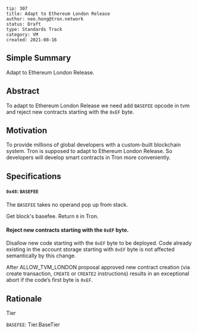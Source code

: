 ```
tip: 307
title: Adapt to Ethereum London Release
author: neo.hong@tron.network
status: Draft
type: Standards Track
category: VM
created: 2021-08-16
```

## Simple Summary

Adapt to Ethereum London Release.

## Abstract

To adapt to Ethereum London Release we need add `BASEFEE` opcode in tvm and reject new contracts starting with the `0xEF` byte.

## Motivation

To provide millions of global developers with a custom-built blockchain system.
Tron is supposed to adapt to Ethereum London Release. So developers will develop smart contracts in Tron more conveniently.

## Specifications

#### `0x48`: `BASEFEE`

The `BASEFEE` takes no operand pop up from stack.

Get block's basefee. Return `0` in Tron.


#### Reject new contracts starting with the `0xEF` byte.

Disallow new code starting with the `0xEF` byte to be deployed. Code already existing in the account storage starting with `0xEF` byte is not affected semantically by this change.

After ALLOW_TVM_LONDON proposal approved new contract creation (via create transaction, `CREATE` or `CREATE2` instructions) results in an exceptional abort if the code’s first byte is `0xEF`.

## Rationale

Tier

`BASEFEE`: Tier.BaseTier
